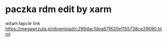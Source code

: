 # paczka rdm edit by xarm
 witam 
łapcie link https://megawrzuta.pl/download/c299dac1dea87f620e1155738ce29690.html
